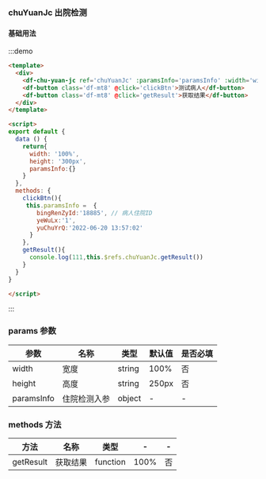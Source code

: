
### chuYuanJc 出院检测

#### 基础用法


:::demo

```html
<template>
  <div>
    <df-chu-yuan-jc ref='chuYuanJc' :paramsInfo='paramsInfo' :width='width' :height='height'/>
    <df-button class='df-mt8' @click='clickBtn'>测试病人</df-button>
    <df-button class='df-mt8' @click='getResult'>获取结果</df-button>
  </div>
</template>

<script>
export default {
  data () {
    return{
      width: '100%',
      height: '300px',
      paramsInfo:{}
    }
  },
  methods: {
    clickBtn(){
     this.paramsInfo =  {
        bingRenZyId:'18885', // 病人住院ID
        yeWuLx:'1',
        yuChuYrQ:'2022-06-20 13:57:02'
      }
    },
    getResult(){
      console.log(111,this.$refs.chuYuanJc.getResult())
    }
  }
}

</script>

```

:::

### params 参数

| 参数 | 名称 | 类型 | 默认值 | 是否必填 |
| ---- | ---- | ---- | ---- | ---- |
| width | 宽度 | string | 100% | 否 |
| height | 高度 | string | 250px | 否 |
| paramsInfo | 住院检测入参 | object | - | - |




### methods 方法

| 方法 | 名称 | 类型 | - | - |
| ---- | ---- | ---- | ---- | ---- |
| getResult | 获取结果 | function | 100% | 否 |